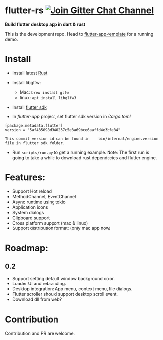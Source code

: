 # flutter-rs [![Join Gitter Chat Channel](https://badges.gitter.im/flutter-rs/community.svg)](https://gitter.im/flutter-rs/community?utm_source=badge&utm_medium=badge&utm_campaign=pr-badge&utm_content=badge)

**Build flutter desktop app in dart & rust**

This is the development repo. Head to [flutter-app-template](https://github.com/gliheng/flutter-app-template) for a running demo.

# Install
- Install latest [Rust](https://www.rust-lang.org)
- Install libglfw:
    - Mac: `brew install glfw`
    - linux: `apt install libglfw3`
- Install [flutter sdk](https://flutter.io)

- In *flutter-app* project, set flutter sdk version in *Cargo.toml*

```
[package.metadata.flutter]
version = "5af435098d340237c5e3a69bce6aaffd4e3bfe84"
```

    This commit version id can be found in    bin/internal/engine.version file in flutter sdk folder.

- Run `scripts/run.py` to get a running example.
    Note: The first run is going to take a while to download rust dependecies and flutter engine.

# Features:
- Support Hot reload
- MethodChannel, EventChannel
- Async runtime using tokio
- Application icons
- System dialogs
- Clipboard support
- Cross platform support (mac & linux)
- Support distribution format: (only mac app now)

# Roadmap:

## 0.2
- Support setting default window background color.
- Loader UI and rebranding.
- Desktop integration: App menu, context menu, file dialogs.
- Flutter scroller should support desktop scroll event.
- Download dll from web?

# Contribution
Contribution and PR are welcome.